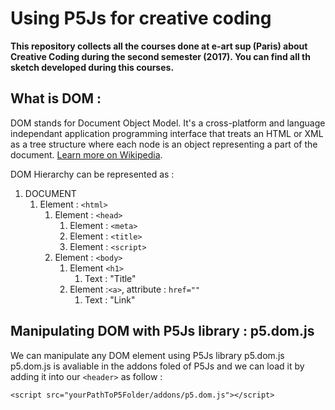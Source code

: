 # Using P5Js for creative coding

**This repository collects all the courses done at e-art sup (Paris) about Creative Coding during the second semester (2017). You can find all th sketch developed during this courses.**

## What is DOM :
DOM stands for Document Object Model. It's a cross-platform and language independant application programming interface that treats an HTML or XML as a tree structure where each node is an object representing a part of the document. [Learn more on Wikipedia](https://en.wikipedia.org/wiki/Document_Object_Model).

DOM Hierarchy can be represented as : 
1. DOCUMENT
	1. Element : ```<html>```
		1. Element : ```<head>```
			1. Element : ```<meta>```
			2. Element : ```<title>```
			3. Element : ```<script>```
		2. Element : ```<body>```
			1. Element ```<h1>```
				1. Text : "Title"
			2. Element :```<a>```, attribute : ```href=""```
				1. Text : "Link"


## Manipulating DOM with P5Js library : p5.dom.js
We can manipulate any DOM element using P5Js library p5.dom.js
p5.dom.js is avaliable in the addons foled of P5Js and we can load it by adding it into our ```<header>``` as follow :
```
<script src="yourPathToP5Folder/addons/p5.dom.js"></script>
```